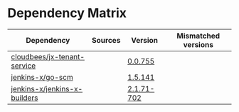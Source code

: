 # Dependency Matrix

Dependency | Sources | Version | Mismatched versions
---------- | ------- | ------- | -------------------
[cloudbees/jx-tenant-service](https://github.com/cloudbees/jx-tenant-service) |  | [0.0.755](https://github.com/cloudbees/jx-tenant-service/releases/tag/v0.0.755) | 
[jenkins-x/go-scm](https://github.com/jenkins-x/go-scm) |  | [1.5.141]() | 
[jenkins-x/jenkins-x-builders](https://github.com/jenkins-x/jenkins-x-builders) |  | [2.1.71-702]() | 

